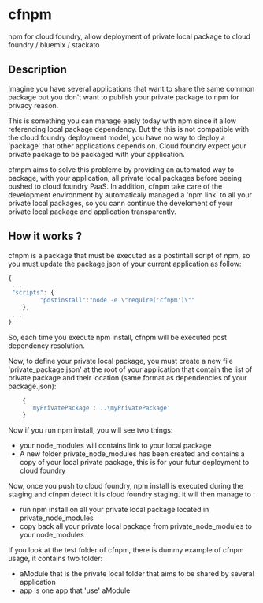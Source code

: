 # cfnpm

npm for cloud foundry, allow deployment of private local package to cloud foundry / bluemix / stackato

## Description

Imagine you have several applications that want to share the same common package but you don't want to publish your private package to npm for privacy reason.

This is something you can manage easly today with npm since it allow referencing local package dependency. But the this is not compatible with the cloud foundry deployment model, you have no way to deploy a 'package' that other applications depends on.
Cloud foundry expect your private package to be packaged with your application.

cfmpm aims to solve this probleme by providing an automated way to package, with your application, all private local packages before beeing pushed to cloud foundry PaaS. 
In addition, cfnpm take care of the development environment by automaticaly managed a 'npm link' to all your private local packages, so you cann continue the develoment of your private local package and application transparently.

## How it works ?
cfnpm is a package that must be executed as a postintall script of npm, so you must update the package.json of your current application as follow:
```js
{
 ...
 "scripts": {
         "postinstall":"node -e \"require('cfnpm')\""
    },
 ...
}
```

So, each time you execute npm install, cfnpm will be executed post dependency resolution.

Now, to define your private local package, you must create a new file 'private_package.json' at the root of your application that contain the list of private package and their location (same format as dependencies of your package.json):


```js
    {
	  'myPrivatePackage':'..\myPrivatePackage'
    }
```

Now if you run npm install, you will see two things:
* your node_modules will contains link to your local package
* A new folder private_node_modules has been created and contains a copy of your local private package, this is for your futur deployment to cloud foundry

Now, once you push to cloud foundry, npm install is executed during the staging and cfnpm detect it is cloud foundry staging. it will then manage to :
- run npm install on all your private local package located in private_node_modules
- copy back all your private local package from private_node_modules to your node_modules

If you look at the test folder of cfnpm, there is dummy example of cfnpm usage, it contains two folder:
* aModule that is the private local folder that aims to be shared by several application
* app is one app that 'use' aModule





